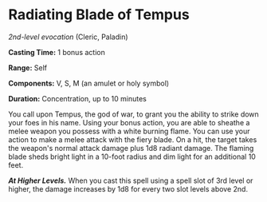# Radiating Blade of Tempus
*2nd-level evocation* (Cleric, Paladin)

**Casting Time:** 1 bonus action

**Range:** Self

**Components:** V, S, M (an amulet or holy symbol)

**Duration:** Concentration, up to 10 minutes

You call upon Tempus, the god of war, to grant you the ability to strike down your foes in his name. Using your bonus action, you are able to sheathe a melee weapon you possess with a white burning flame. You can use your action to make a melee attack with the fiery blade. On a hit, the target takes the weapon's normal attack damage plus 1d8 radiant damage. The flaming blade sheds bright light in a 10-foot radius and dim light for an additional 10 feet.

***At Higher Levels.*** When you cast this spell using a spell slot of 3rd level or higher, the damage increases by 1d8 for every two slot levels above 2nd.
